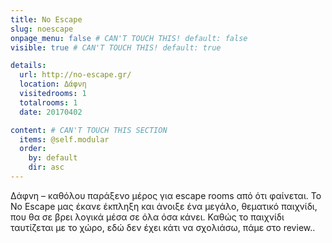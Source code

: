 ```yaml
---
title: No Escape
slug: noescape
onpage_menu: false # CAN'T TOUCH THIS! default: false
visible: true # CAN'T TOUCH THIS! default: true

details:
  url: http://no-escape.gr/
  location: Δάφνη
  visitedrooms: 1
  totalrooms: 1
  date: 20170402

content: # CAN'T TOUCH THIS SECTION
  items: @self.modular
  order:
    by: default
    dir: asc
---
```


Δάφνη – καθόλου παράξενο μέρος για escape rooms από ότι φαίνεται. Το No Escape μας έκανε έκπληξη και άνοιξε ένα μεγάλο, θεματικό παιχνίδι, που θα σε βρει λογικά μέσα σε
όλα όσα κάνει. Καθώς το παιχνίδι ταυτίζεται με το χώρο, εδώ δεν έχει κάτι να σχολιάσω, πάμε στο review..
